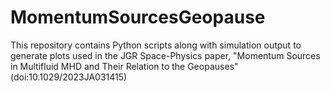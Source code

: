 # MomentumSourcesGeopause
This repository contains Python scripts along with simulation output to generate plots used in the JGR Space-Physics paper, 
"Momentum Sources in Multifluid MHD and Their Relation to the Geopauses" (doi:10.1029/2023JA031415)
